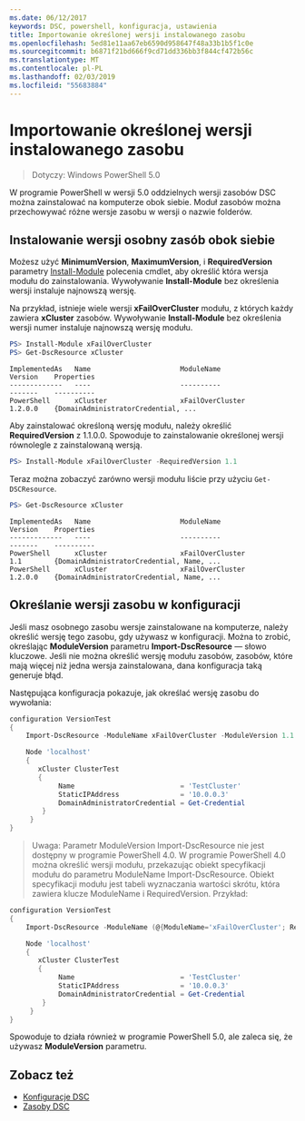 ```yaml
---
ms.date: 06/12/2017
keywords: DSC, powershell, konfiguracja, ustawienia
title: Importowanie określonej wersji instalowanego zasobu
ms.openlocfilehash: 5ed81e11aa67eb6590d958647f48a33b1b5f1c0e
ms.sourcegitcommit: b6871f21bd666f9cd71dd336bb3f844cf472b56c
ms.translationtype: MT
ms.contentlocale: pl-PL
ms.lasthandoff: 02/03/2019
ms.locfileid: "55683884"
---
```

# <a name="import-a-specific-version-of-an-installed-resource"></a>Importowanie określonej wersji instalowanego zasobu

> Dotyczy: Windows PowerShell 5.0

W programie PowerShell w wersji 5.0 oddzielnych wersji zasobów DSC można zainstalować na komputerze obok siebie. Moduł zasobów można przechowywać różne wersje zasobu w wersji o nazwie folderów.

## <a name="installing-separate-resource-versions-side-by-side"></a>Instalowanie wersji osobny zasób obok siebie

Możesz użyć **MinimumVersion**, **MaximumVersion**, i **RequiredVersion** parametry [Install-Module](/powershell/module/PowershellGet/Install-Module) polecenia cmdlet, aby określić która wersja modułu do zainstalowania. Wywoływanie **Install-Module** bez określenia wersji instaluje najnowszą wersję.

Na przykład, istnieje wiele wersji **xFailOverCluster** modułu, z których każdy zawiera **xCluster** zasobów. Wywoływanie **Install-Module** bez określenia wersji numer instaluje najnowszą wersję modułu.

```powershell
PS> Install-Module xFailOverCluster
PS> Get-DscResource xCluster
```

```output
ImplementedAs   Name                      ModuleName                     Version    Properties
-------------   ----                      ----------                     -------    ----------
PowerShell      xCluster                  xFailOverCluster               1.2.0.0    {DomainAdministratorCredential, ...
```

Aby zainstalować określoną wersję modułu, należy określić **RequiredVersion** z 1.1.0.0. Spowoduje to zainstalowanie określonej wersji równolegle z zainstalowaną wersją.

```powershell
PS> Install-Module xFailOverCluster -RequiredVersion 1.1
```

Teraz można zobaczyć zarówno wersji modułu liście przy użyciu `Get-DSCResource`.

```powershell
PS> Get-DscResource xCluster
```

```output
ImplementedAs   Name                      ModuleName                     Version    Properties
-------------   ----                      ----------                     -------    ----------
PowerShell      xCluster                  xFailOverCluster               1.1        {DomainAdministratorCredential, Name, ...
PowerShell      xCluster                  xFailOverCluster               1.2.0.0    {DomainAdministratorCredential, Name, ...
```

## <a name="specifying-a-resource-version-in-a-configuration"></a>Określanie wersji zasobu w konfiguracji

Jeśli masz osobnego zasobu wersje zainstalowane na komputerze, należy określić wersję tego zasobu, gdy używasz w konfiguracji. Można to zrobić, określając **ModuleVersion** parametru **Import-DscResource** — słowo kluczowe. Jeśli nie można określić wersję modułu zasobów, zasobów, które mają więcej niż jedna wersja zainstalowana, dana konfiguracja taką generuje błąd.

Następująca konfiguracja pokazuje, jak określać wersję zasobu do wywołania:

```powershell
configuration VersionTest
{
    Import-DscResource -ModuleName xFailOverCluster -ModuleVersion 1.1

    Node 'localhost'
    {
       xCluster ClusterTest
       {
            Name                          = 'TestCluster'
            StaticIPAddress               = '10.0.0.3'
            DomainAdministratorCredential = Get-Credential
        }
     }
}
```

>Uwaga: Parametr ModuleVersion Import-DscResource nie jest dostępny w programie PowerShell 4.0. W programie PowerShell 4.0 można określić wersji modułu, przekazując obiekt specyfikacji modułu do parametru ModuleName Import-DscResource. Obiekt specyfikacji modułu jest tabeli wyznaczania wartości skrótu, która zawiera klucze ModuleName i RequiredVersion. Przykład:

```powershell
configuration VersionTest
{
    Import-DscResource -ModuleName (@{ModuleName='xFailOverCluster'; RequiredVersion='1.1'} )

    Node 'localhost'
    {
       xCluster ClusterTest
       {
            Name                          = 'TestCluster'
            StaticIPAddress               = '10.0.0.3'
            DomainAdministratorCredential = Get-Credential
        }
     }
}
```

Spowoduje to działa również w programie PowerShell 5.0, ale zaleca się, że używasz **ModuleVersion** parametru.

## <a name="see-also"></a>Zobacz też

- [Konfiguracje DSC](configurations.md)
- [Zasoby DSC](../resources/resources.md)
